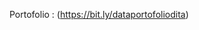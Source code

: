 
Portofolio : (https://bit.ly/dataportofoliodita)
<!---
dita6/dita6 is a ✨ special ✨ repository because its `README.md` (this file) appears on your GitHub profile.
You can click the Preview link to take a look at your changes.
--->
